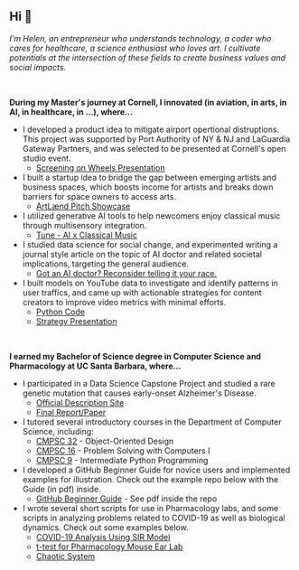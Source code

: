 ## Hi 👋

_I’m Helen, an entrepreneur who understands technology, a coder who cares for healthcare, a science enthusiast who loves art. I cultivate potentials at the intersection of these fields to create business values and social impacts._

<br/>

**During my Master's journey at Cornell, I innovated (in aviation, in arts, in AI, in healthcare, in ...), where...**
- I developed a product idea to mitigate airport opertional distruptions. This project was supported by Port Authority of NY & NJ and LaGuardia Gateway Partners, and was selected to be presented at Cornell's open studio event.
  - [Screening on Wheels Presentation](https://drive.google.com/file/d/1L_CWRcg6DSPSuMpZI5n2ZQFjcXwgsq0J/view)
- I built a startup idea to bridge the gap between emerging artists and business spaces, which boosts income for artists and breaks down barriers for space owners to access arts.
  - [ArtLænd Pitch Showcase](https://drive.google.com/file/d/1xOkpgARWH3MyWNBCPxXVJwC65zO1oshH/view)
- I utilized generative AI tools to help newcomers enjoy classical music through multisensory integration.
  - [Tune - AI x Classical Music](https://drive.google.com/file/d/1TxFgxfMvSrVG5Ag6NDZ1fUpL7MlF1zqI/view)
- I studied data science for social change, and experimented writing a journal style article on the topic of AI doctor and related societal implications, targeting the general audience.
  - [Got an AI doctor? Reconsider telling it your race.](https://drive.google.com/file/d/1NTKiw9c9T0awc3UcXKL2nwWliVXXdDOT/view)
- I built models on YouTube data to investigate and identify patterns in user traffics, and came up with actionable strategies for content creators to improve video metrics with minimal efforts.
  - [Python Code](https://github.com/helenziyihuang/Youtube_Content_Strategy-Showcase)
  - [Strategy Presentation](https://drive.google.com/file/d/1yUvdkTrzIi56FbSiCM1w13G8qfhi3gcY/view)

<br/>

**I earned my Bachelor of Science degree in Computer Science and Pharmacology at UC Santa Barbara, where...**
- I participated in a Data Science Capstone Project and studied a rare genetic mutation that causes early-onset Alzheimer's Disease.
  - [Official Description Site](https://centralcoastdatascience.org/projects/all/2021/exploring-and-understanding-rare-genetic-mutation-causes-early-onset-alzheimers)
  - [Final Report/Paper](https://drive.google.com/file/d/1vPySCN4vDqJvLGjy2PA4LOsAEz9317TR/view?usp=sharing)
- I tutored several introductory courses in the Department of Computer Science, including:
  - [CMPSC 32](https://ucsb-cs32.github.io/f19/info/syllabus/) - Object-Oriented Design
  - [CMPSC 16](https://ucsb-cs16.github.io/s20/info/syllabus/) - Problem Solving with Computers I
  - [CMPSC 9](https://ucsb-cs9.github.io/f20/info/syllabus/) - Intermediate Python Programming
- I developed a GitHub Beginner Guide for novice users and implemented examples for illustration. Check out the example repo below with the Guide (in pdf) inside.
  - [GitHub Beginner Guide](https://github.com/helenziyihuang/create_repo_demo) - See pdf inside the repo
- I wrote several short scripts for use in Pharmacology labs, and some scripts in analyzing problems related to COVID-19 as well as biological dynamics. Check out some examples below.
  - [COVID-19 Analysis Using SIR Model](https://github.com/helenziyihuang/cs190dd_f20_COVID_19_SIR_project)
  - [t-test for Pharmacology Mouse Ear Lab](https://github.com/helenziyihuang/t-test_MouseEar_Pharmacology_Exp7)
  - [Chaotic System](https://github.com/helenziyihuang/mcdb172_f20_hw9_chaotic_system)
